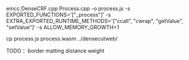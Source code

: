
emcc DenseCRF.cpp Process.cpp -o process.js -s EXPORTED_FUNCTIONS='["_process"]' -s EXTRA_EXPORTED_RUNTIME_METHODS='["ccall", "cwrap", "getValue", "setValue"]' -s ALLOW_MEMORY_GROWTH=1

cp process.js process.wasm ../densecutweb/

TODO：
border matting
distance weight
